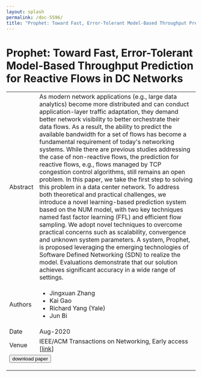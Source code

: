 ```yaml
---
layout: splash
permalink: /doc-5596/
title: "Prophet: Toward Fast, Error-Tolerant Model-Based Throughput Prediction for Reactive Flows in DC Networks"
---
```


# Prophet: Toward Fast, Error-Tolerant Model-Based Throughput Prediction for Reactive Flows in DC Networks

<table>
    <tbody>
    <tr>
        <td>Abstract</td>
        <td>As modern network applications (e.g., large data analytics) become more distributed and can conduct application-layer traffic adaptation, they demand better network visibility to better orchestrate their data flows. As a result, the ability to predict the available bandwidth for a set of flows has become a fundamental requirement of today's networking systems. While there are previous studies addressing the case of non-reactive flows, the prediction for reactive flows, e.g., flows managed by TCP congestion control algorithms, still remains an open problem. In this paper, we take the first step to solving this problem in a data center network. To address both theoretical and practical challenges, we introduce a novel learning-based prediction system based on the NUM model, with two key techniques named fast factor learning (FFL) and efficient flow sampling. We adopt novel techniques to overcome practical concerns such as scalability, convergence and unknown system parameters. A system, Prophet, is proposed leveraging the emerging technologies of Software Defined Networking (SDN) to realize the model. Evaluations demonstrate that our solution achieves significant accuracy in a wide range of settings.</td>
    </tr>
    <tr>
        <td>Authors</td>
        <td>
            <ul>
                <li>Jingxuan Zhang</li>
                <li>Kai Gao</li>
                <li>Richard Yang (Yale)</li>
                <li>Jun Bi</li>
            </ul>
        </td>
    </tr>
    <tr>
        <td>Date</td>
        <td>Aug-2020</td>
    </tr>
    <tr>
        <td>Venue</td>
        <td>IEEE/ACM Transactions on Networking, Early access [<a href="https://ieeexplore.ieee.org/abstract/document/9178502">link</a>]</td>
    </tr>
        <tr>
            <td colspan="2">
                <form method="get" action="https://ibm.box.com/v/doc-5596-paper">
                    <button type="submit">download paper</button>
                </form>
            </td>
        </tr>
    </tbody>
</table>
